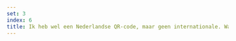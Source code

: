 ```yaml
---
set: 3
index: 6
title: Ik heb wel een Nederlandse QR-code, maar geen internationale. Wat nu?
---
```


